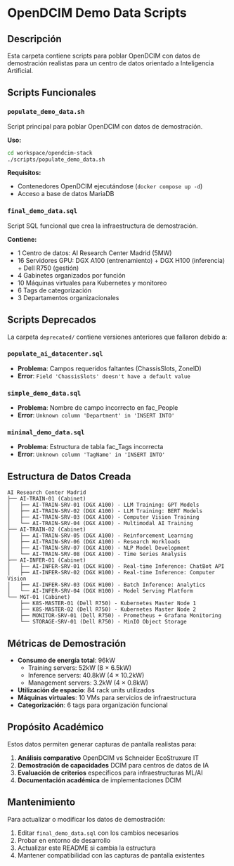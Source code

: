 # OpenDCIM Demo Data Scripts

## Descripción

Esta carpeta contiene scripts para poblar OpenDCIM con datos de demostración realistas para un centro de datos orientado a Inteligencia Artificial.

## Scripts Funcionales

### `populate_demo_data.sh`
Script principal para poblar OpenDCIM con datos de demostración.

**Uso:**
```bash
cd workspace/opendcim-stack
./scripts/populate_demo_data.sh
```

**Requisitos:**
- Contenedores OpenDCIM ejecutándose (`docker compose up -d`)
- Acceso a base de datos MariaDB

### `final_demo_data.sql`
Script SQL funcional que crea la infraestructura de demostración.

**Contiene:**
- 1 Centro de datos: AI Research Center Madrid (5MW)
- 16 Servidores GPU: DGX A100 (entrenamiento) + DGX H100 (inferencia) + Dell R750 (gestión)
- 4 Gabinetes organizados por función
- 10 Máquinas virtuales para Kubernetes y monitoreo
- 6 Tags de categorización
- 3 Departamentos organizacionales

## Scripts Deprecados

La carpeta `deprecated/` contiene versiones anteriores que fallaron debido a:

### `populate_ai_datacenter.sql`
- **Problema**: Campos requeridos faltantes (ChassisSlots, ZoneID)
- **Error**: `Field 'ChassisSlots' doesn't have a default value`

### `simple_demo_data.sql`
- **Problema**: Nombre de campo incorrecto en fac_People
- **Error**: `Unknown column 'Department' in 'INSERT INTO'`

### `minimal_demo_data.sql`
- **Problema**: Estructura de tabla fac_Tags incorrecta
- **Error**: `Unknown column 'TagName' in 'INSERT INTO'`

## Estructura de Datos Creada

```
AI Research Center Madrid
├── AI-TRAIN-01 (Cabinet)
│   ├── AI-TRAIN-SRV-01 (DGX A100) - LLM Training: GPT Models
│   ├── AI-TRAIN-SRV-02 (DGX A100) - LLM Training: BERT Models
│   ├── AI-TRAIN-SRV-03 (DGX A100) - Computer Vision Training
│   └── AI-TRAIN-SRV-04 (DGX A100) - Multimodal AI Training
├── AI-TRAIN-02 (Cabinet)
│   ├── AI-TRAIN-SRV-05 (DGX A100) - Reinforcement Learning
│   ├── AI-TRAIN-SRV-06 (DGX A100) - Research Workloads
│   ├── AI-TRAIN-SRV-07 (DGX A100) - NLP Model Development
│   └── AI-TRAIN-SRV-08 (DGX A100) - Time Series Analysis
├── AI-INFER-01 (Cabinet)
│   ├── AI-INFER-SRV-01 (DGX H100) - Real-time Inference: ChatBot API
│   ├── AI-INFER-SRV-02 (DGX H100) - Real-time Inference: Computer Vision
│   ├── AI-INFER-SRV-03 (DGX H100) - Batch Inference: Analytics
│   └── AI-INFER-SRV-04 (DGX H100) - Model Serving Platform
└── MGT-01 (Cabinet)
    ├── K8S-MASTER-01 (Dell R750) - Kubernetes Master Node 1
    ├── K8S-MASTER-02 (Dell R750) - Kubernetes Master Node 2
    ├── MONITOR-SRV-01 (Dell R750) - Prometheus + Grafana Monitoring
    └── STORAGE-SRV-01 (Dell R750) - MinIO Object Storage
```

## Métricas de Demostración

- **Consumo de energía total**: 96kW
  - Training servers: 52kW (8 × 6.5kW)
  - Inference servers: 40.8kW (4 × 10.2kW)
  - Management servers: 3.2kW (4 × 0.8kW)
- **Utilización de espacio**: 84 rack units utilizados
- **Máquinas virtuales**: 10 VMs para servicios de infraestructura
- **Categorización**: 6 tags para organización funcional

## Propósito Académico

Estos datos permiten generar capturas de pantalla realistas para:

1. **Análisis comparativo** OpenDCIM vs Schneider EcoStruxure IT
2. **Demostración de capacidades** DCIM para centros de datos de IA
3. **Evaluación de criterios** específicos para infraestructuras ML/AI
4. **Documentación académica** de implementaciones DCIM

## Mantenimiento

Para actualizar o modificar los datos de demostración:

1. Editar `final_demo_data.sql` con los cambios necesarios
2. Probar en entorno de desarrollo
3. Actualizar este README si cambia la estructura
4. Mantener compatibilidad con las capturas de pantalla existentes